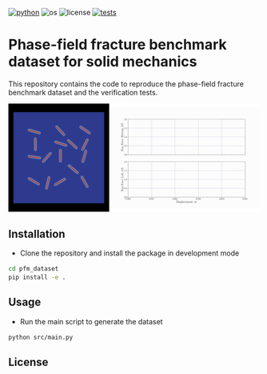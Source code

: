 [![python](https://img.shields.io/badge/python-3.10-blue.svg)](https://www.python.org/)
![os](https://img.shields.io/badge/os-ubuntu%20-blue.svg)
![license](https://img.shields.io/badge/license-MIT-green.svg)
[![tests](https://github.com/erfanhamdi/pfm_dataset/workflows/tests/badge.svg)](https://github.com/erfanhamdi/pfm_dataset/actions) 
# Phase-field fracture benchmark dataset for solid mechanics

This repository contains the code to reproduce the phase-field fracture benchmark dataset and the verification tests.

![dataset](Figs/github_readme.gif)


## Installation
* Clone the repository and install the package in development mode
```bash
cd pfm_dataset
pip install -e .
```
## Usage
* Run the main script to generate the dataset
```bash
python src/main.py
```

## License
